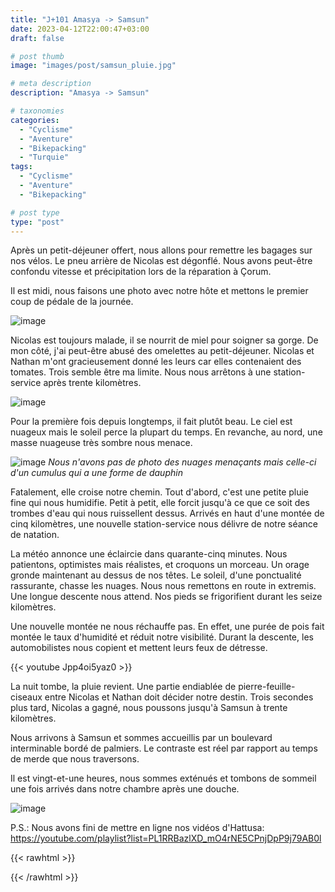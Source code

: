 ```yaml
---
title: "J+101 Amasya -> Samsun"
date: 2023-04-12T22:00:47+03:00
draft: false

# post thumb
image: "images/post/samsun_pluie.jpg"

# meta description
description: "Amasya -> Samsun"

# taxonomies
categories:
  - "Cyclisme" 
  - "Aventure" 
  - "Bikepacking"
  - "Turquie" 
tags:
  - "Cyclisme" 
  - "Aventure" 
  - "Bikepacking" 

# post type
type: "post"
---
```


Après un petit-déjeuner offert, nous allons pour remettre les bagages sur nos vélos. Le pneu arrière de Nicolas est dégonflé. Nous avons peut-être confondu vitesse et précipitation lors de la réparation à Çorum. 

Il est midi, nous faisons une photo avec notre hôte et mettons le premier coup de pédale de la journée. 

![image](../../images/post/samsun_hotel.jpg)

Nicolas est toujours malade, il se nourrit de miel pour soigner sa gorge. De mon côté, j'ai peut-être abusé des omelettes au petit-déjeuner. Nicolas et Nathan m'ont gracieusement donné les leurs car elles contenaient des tomates. Trois semble être ma limite. Nous nous arrêtons à une station-service après trente kilomètres. 

![image](../../images/post/samsun_miel.jpg)

Pour la première fois depuis longtemps, il fait plutôt beau. Le ciel est nuageux mais le soleil perce la plupart du temps. En revanche, au nord, une masse nuageuse très sombre nous menace. 

![image](../../images/post/samsun_dauphin.jpg)
_Nous n'avons pas de photo des nuages menaçants mais celle-ci d'un cumulus qui a une forme de dauphin_

Fatalement, elle croise notre chemin. Tout d'abord, c'est une petite pluie fine qui nous humidifie. Petit à petit, elle forcit jusqu'à ce que ce soit des trombes d'eau qui nous ruissellent dessus. Arrivés en haut d'une montée de cinq kilomètres, une nouvelle station-service nous délivre de notre séance de natation. 

La météo annonce une éclaircie dans quarante-cinq minutes. Nous patientons, optimistes mais réalistes, et croquons un morceau. Un orage gronde maintenant au dessus de nos têtes. Le soleil, d'une ponctualité rassurante, chasse les nuages. Nous nous remettons en route in extremis. Une longue descente nous attend. Nos pieds se frigorifient durant les seize kilomètres.

Une nouvelle montée ne nous réchauffe pas. En effet, une purée de pois fait montée le taux d'humidité et réduit notre visibilité. Durant la descente, les automobilistes nous copient et mettent leurs feux de détresse. 

{{< youtube Jpp4oi5yaz0 >}} 

La nuit tombe, la pluie revient. Une partie endiablée de pierre-feuille-ciseaux entre Nicolas et Nathan doit décider notre destin. Trois secondes plus tard, Nicolas a gagné, nous poussons jusqu'à Samsun à trente kilomètres. 

Nous arrivons à Samsun et sommes accueillis par un boulevard interminable bordé de palmiers. Le contraste est réel par rapport au temps de merde que nous traversons. 

Il est vingt-et-une heures, nous sommes exténués et tombons de sommeil une fois arrivés dans notre chambre après une douche. 

![image](../../images/post/samsun_crasse.jpg)

P.S.: Nous avons fini de mettre en ligne nos vidéos d'Hattusa: https://youtube.com/playlist?list=PL1RRBazlXD_mO4rNE5CPnjDpP9j79AB0l

{{< rawhtml >}} 
<div class="strava-embed-placeholder" data-embed-type="activity" data-embed-id="8879238302"></div><script src="https://strava-embeds.com/embed.js"></script>
{{< /rawhtml >}}
